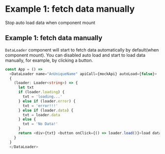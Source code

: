 # Example 1: fetch data manually

Stop auto load data when component mount

## Example 1: fetch data manually

`DataLoader` component will start to fetch data automatically by default\(when component mount\). You can disabled auto load and start to load data manually, for example, by clicking a button.

```typescript
const App = () =>  
  <DataLoader name="AnUniqueName" apiCall={mockApi} autoLoad={false}>
  {
    (loader: Loader<string>) => {
      let txt
      if (loader.loading) {
        txt = 'loading...'
      } else if (loader.error) {
        txt = 'error!!!'
      } else if (loader.data) {
        txt = loader.data
      } else {
        txt = 'No Data!'
      }
      return <div>{txt} <button onClick={() => loader.load()}>load data</button></div>
    }
  }
  </DataLoader>
```


